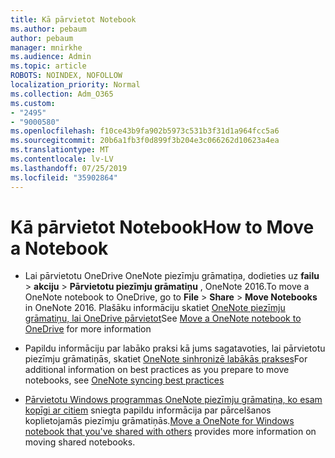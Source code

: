 ```yaml
---
title: Kā pārvietot Notebook
ms.author: pebaum
author: pebaum
manager: mnirkhe
ms.audience: Admin
ms.topic: article
ROBOTS: NOINDEX, NOFOLLOW
localization_priority: Normal
ms.collection: Adm_O365
ms.custom:
- "2495"
- "9000580"
ms.openlocfilehash: f10ce43b9fa902b5973c531b3f31d1a964fcc5a6
ms.sourcegitcommit: 20b6a1fb3f0d899f3b204e3c066262d10623a4ea
ms.translationtype: MT
ms.contentlocale: lv-LV
ms.lasthandoff: 07/25/2019
ms.locfileid: "35902864"
---
```

# <a name="how-to-move-a-notebook"></a><span data-ttu-id="1b7b0-102">Kā pārvietot Notebook</span><span class="sxs-lookup"><span data-stu-id="1b7b0-102">How to Move a Notebook</span></span>

* <span data-ttu-id="1b7b0-103">Lai pārvietotu OneDrive OneNote piezīmju grāmatiņa, dodieties uz **failu** > **akciju** > **Pārvietotu piezīmju grāmatiņu** , OneNote 2016.</span><span class="sxs-lookup"><span data-stu-id="1b7b0-103">To move a OneNote notebook to OneDrive, go to **File** > **Share** > **Move Notebooks** in OneNote 2016.</span></span> <span data-ttu-id="1b7b0-104">Plašāku informāciju skatiet [OneNote piezīmju grāmatiņu, lai OneDrive pārvietot](https://support.office.com/article/Move-a-OneNote-notebook-to-OneDrive-0af0a141-0bdf-49ab-9e50-45dbcca44082)</span><span class="sxs-lookup"><span data-stu-id="1b7b0-104">See [Move a OneNote notebook to OneDrive](https://support.office.com/article/Move-a-OneNote-notebook-to-OneDrive-0af0a141-0bdf-49ab-9e50-45dbcca44082) for more information</span></span>

* <span data-ttu-id="1b7b0-105">Papildu informāciju par labāko praksi kā jums sagatavoties, lai pārvietotu piezīmju grāmatiņās, skatiet [OneNote sinhronizē labākās prakses](https://support.microsoft.com/help/2819334/onenote-syncing-best-practices)</span><span class="sxs-lookup"><span data-stu-id="1b7b0-105">For additional information on best practices as you prepare to move notebooks, see [OneNote syncing best practices](https://support.microsoft.com/help/2819334/onenote-syncing-best-practices)</span></span>

* <span data-ttu-id="1b7b0-106">[Pārvietotu Windows programmas OneNote piezīmju grāmatiņa, ko esam kopīgi ar citiem](https://support.office.com/article/Move-a-OneNote-for-Windows-notebook-that-you-ve-shared-with-others-56c7659e-1850-49a6-8874-e2db6b440cd4) sniegta papildu informācija par pārcelšanos koplietojamās piezīmju grāmatiņās.</span><span class="sxs-lookup"><span data-stu-id="1b7b0-106">[Move a OneNote for Windows notebook that you've shared with others](https://support.office.com/article/Move-a-OneNote-for-Windows-notebook-that-you-ve-shared-with-others-56c7659e-1850-49a6-8874-e2db6b440cd4) provides more information on moving shared notebooks.</span></span>
